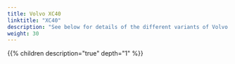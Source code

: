 ```yaml
---
title: Volvo XC40
linktitle: "XC40"
description: "See below for details of the different variants of Volvo XC40"
weight: 30
---
```

{{% children description="true" depth="1" %}}
